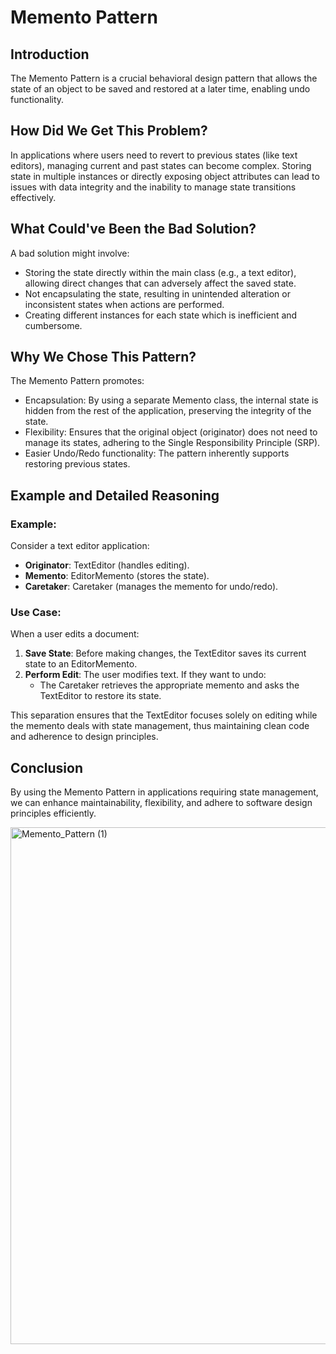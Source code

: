 # Memento Pattern

## Introduction
The Memento Pattern is a crucial behavioral design pattern that allows the state of an object to be saved and restored at a later time, enabling undo functionality.

## How Did We Get This Problem?
In applications where users need to revert to previous states (like text editors), managing current and past states can become complex. Storing state in multiple instances or directly exposing object attributes can lead to issues with data integrity and the inability to manage state transitions effectively.

## What Could've Been the Bad Solution?
A bad solution might involve:
- Storing the state directly within the main class (e.g., a text editor), allowing direct changes that can adversely affect the saved state.
- Not encapsulating the state, resulting in unintended alteration or inconsistent states when actions are performed.
- Creating different instances for each state which is inefficient and cumbersome.

## Why We Chose This Pattern?
The Memento Pattern promotes:
- Encapsulation: By using a separate Memento class, the internal state is hidden from the rest of the application, preserving the integrity of the state.
- Flexibility: Ensures that the original object (originator) does not need to manage its states, adhering to the Single Responsibility Principle (SRP).
- Easier Undo/Redo functionality: The pattern inherently supports restoring previous states.

## Example and Detailed Reasoning
### Example:
Consider a text editor application:
- **Originator**: TextEditor (handles editing).
- **Memento**: EditorMemento (stores the state).
- **Caretaker**: Caretaker (manages the memento for undo/redo).

### Use Case:
When a user edits a document:
1. **Save State**: Before making changes, the TextEditor saves its current state to an EditorMemento.
2. **Perform Edit**: The user modifies text. If they want to undo:
   - The Caretaker retrieves the appropriate memento and asks the TextEditor to restore its state.
   
This separation ensures that the TextEditor focuses solely on editing while the memento deals with state management, thus maintaining clean code and adherence to design principles.

## Conclusion
By using the Memento Pattern in applications requiring state management, we can enhance maintainability, flexibility, and adhere to software design principles efficiently.

<img width="1164" height="827" alt="Memento_Pattern (1)" src="https://github.com/user-attachments/assets/12e0990b-03b8-42be-8af3-3a9c402b9231" />

